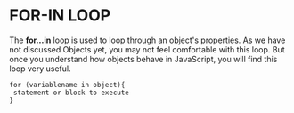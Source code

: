# FOR-IN LOOP

The **for...in** loop is used to loop through an object's properties. As we have not
discussed Objects yet, you may not feel comfortable with this loop. But once you
understand how objects behave in JavaScript, you will find this loop very useful.
```
for (variablename in object){
 statement or block to execute
}

```
